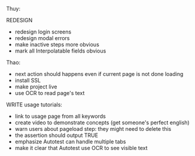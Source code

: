 Thuy:




REDESIGN
- redesign login screens
- redesign modal errors
- make inactive steps more obvious
- mark all Interpolatable fields obvious




Thao:
- next action should happens even if current page is not done loading
- install SSL
- make project live
- use OCR to read page's text





WRITE usage tutorials:
- link to usage page from all keywords
- create video to demonstrate concepts (get someone's perfect english)
- warn users about pageload step: they might need to delete this
- the assertion should output TRUE
- emphasize Autotest can handle multiple tabs
- make it clear that Autotest use OCR to see visible text



